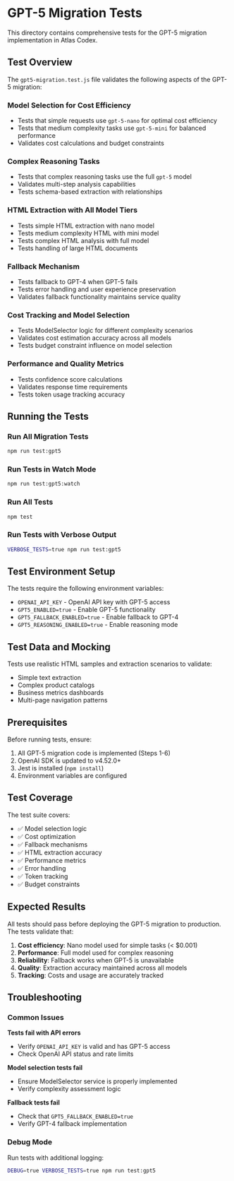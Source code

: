 # GPT-5 Migration Tests

This directory contains comprehensive tests for the GPT-5 migration implementation in Atlas Codex.

## Test Overview

The `gpt5-migration.test.js` file validates the following aspects of the GPT-5 migration:

### Model Selection for Cost Efficiency
- Tests that simple requests use `gpt-5-nano` for optimal cost efficiency
- Tests that medium complexity tasks use `gpt-5-mini` for balanced performance
- Validates cost calculations and budget constraints

### Complex Reasoning Tasks
- Tests that complex reasoning tasks use the full `gpt-5` model
- Validates multi-step analysis capabilities
- Tests schema-based extraction with relationships

### HTML Extraction with All Model Tiers
- Tests simple HTML extraction with nano model
- Tests medium complexity HTML with mini model  
- Tests complex HTML analysis with full model
- Tests handling of large HTML documents

### Fallback Mechanism
- Tests fallback to GPT-4 when GPT-5 fails
- Tests error handling and user experience preservation
- Validates fallback functionality maintains service quality

### Cost Tracking and Model Selection
- Tests ModelSelector logic for different complexity scenarios
- Validates cost estimation accuracy across all models
- Tests budget constraint influence on model selection

### Performance and Quality Metrics
- Tests confidence score calculations
- Validates response time requirements
- Tests token usage tracking accuracy

## Running the Tests

### Run All Migration Tests
```bash
npm run test:gpt5
```

### Run Tests in Watch Mode
```bash
npm run test:gpt5:watch
```

### Run All Tests
```bash
npm test
```

### Run Tests with Verbose Output
```bash
VERBOSE_TESTS=true npm run test:gpt5
```

## Test Environment Setup

The tests require the following environment variables:
- `OPENAI_API_KEY` - OpenAI API key with GPT-5 access
- `GPT5_ENABLED=true` - Enable GPT-5 functionality
- `GPT5_FALLBACK_ENABLED=true` - Enable fallback to GPT-4
- `GPT5_REASONING_ENABLED=true` - Enable reasoning mode

## Test Data and Mocking

Tests use realistic HTML samples and extraction scenarios to validate:
- Simple text extraction
- Complex product catalogs
- Business metrics dashboards
- Multi-page navigation patterns

## Prerequisites

Before running tests, ensure:
1. All GPT-5 migration code is implemented (Steps 1-6)
2. OpenAI SDK is updated to v4.52.0+
3. Jest is installed (`npm install`)
4. Environment variables are configured

## Test Coverage

The test suite covers:
- ✅ Model selection logic
- ✅ Cost optimization
- ✅ Fallback mechanisms
- ✅ HTML extraction accuracy
- ✅ Performance metrics
- ✅ Error handling
- ✅ Token tracking
- ✅ Budget constraints

## Expected Results

All tests should pass before deploying the GPT-5 migration to production. The tests validate that:

1. **Cost efficiency**: Nano model used for simple tasks (< $0.001)
2. **Performance**: Full model used for complex reasoning
3. **Reliability**: Fallback works when GPT-5 is unavailable
4. **Quality**: Extraction accuracy maintained across all models
5. **Tracking**: Costs and usage are accurately tracked

## Troubleshooting

### Common Issues

**Tests fail with API errors**
- Verify `OPENAI_API_KEY` is valid and has GPT-5 access
- Check OpenAI API status and rate limits

**Model selection tests fail**
- Ensure ModelSelector service is properly implemented
- Verify complexity assessment logic

**Fallback tests fail**
- Check that `GPT5_FALLBACK_ENABLED=true`
- Verify GPT-4 fallback implementation

### Debug Mode

Run tests with additional logging:
```bash
DEBUG=true VERBOSE_TESTS=true npm run test:gpt5
```